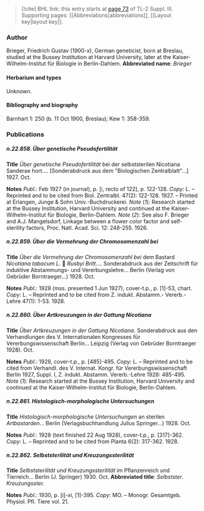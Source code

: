 > [!cite] BHL link: this entry starts at [page 73](https://www.biodiversitylibrary.org/page/33266380) of TL-2 Suppl. III.
> Supporting pages: [[Abbreviations|abbreviations]], [[Layout key|layout key]].

### Author

Brieger, Friedrich Gustav (1900-x), German geneticist, born at Breslau, studied at the Bussey Institution at Harvard University, later at the Kaiser-Wilhelm-Institut für Biologie in Berlin-Dahlem. 
**Abbreviated name**: *Brieger*

#### Herbarium and types

Unknown.

#### Bibliography and biography

Barnhart 1: 250 (b. 11 Oct 1900, Breslau); Kew 1: 358-359.

### Publications

##### n.22.858. Über genetische Pseudofertilität

**Title**
*Über genetische Pseudofertilität* bei der selbststerilen Nicotiana Sanderae hort.... \[Sonderabdruck aus dem "Biologischen Zentralblatt"...\] 1927. Oct.

**Notes**
*Publ*.: Feb 1927 (in journal), p. \[i, recto of 122\], p. 122-128. *Copy*: L. – Reprinted and to be cited from Biol. Zentralbl. 47(2): 122-128. 1927. – Printed at Erlangen, Junge & Sohn Univ.-Buchdruckerei.
*Note* (*1*): Research started at the Bussey Institution, Harvard University and continued at the Kaiser-Wilhelm-Institut für Biologie, Berlin-Dahlem.
*Note* (*2*): See also F. Brieger and A.J. Mangelsdorf, Linkage between a flower color factor and self-sterility factors, Proc. Natl. Acad. Sci. 12: 248-255. 1926.

##### n.22.859. Über die Vermehrung der Chromosomenzahl bei

**Title**
*Über die Vermehrung der Chromosomenzahl bei* dem Bastard *Nicotiana tabacum L*.  *Rusbyi Britt*.... Sonderabdruck aus der Zeitschrift für induktive Abstammungs- und Vererbungslehre... Berlin (Verlag von Gebrüder Borntraeger...) 1928. Oct.

**Notes**
*Publ*.: 1928 (mss. presented 1 Jun 1927), cover-t.p., p. \[1\]-53, chart. *Copy*: L. – Reprinted and to be cited from Z. indukt. Abstamm.- Vererb.-Lehre 47(1): 1-53. 1928.

##### n.22.860. Über Artkreuzungen in der Gattung Nicotiana

**Title**
*Über Artkreuzungen in der Gattung Nicotiana*. Sonderabdruck aus den Verhandlungen des V. Internationalen Kongresses für Vererbungswissenschaft Berlin... Leipzig (Verlag von Gebrüder Borntraeger 1928). Oct.

**Notes**
*Publ*.: 1928, cover-t.p., p. \[485\]-495. *Copy*: L. – Reprinted and to be cited from Verhandl. des V. Internat. Kongr. für Vererbungswissenschaft Berlin 1927, Suppl. I, Z. indukt. Abstamm. Vererb.-Lehre 1928: 485-495.
*Note* (*1*): Research started at the Bussey Institution, Harvard University and continued at the Kaiser-Wilhelm-Institut für Biologie, Berlin-Dahlem.

##### n.22.861. Histologisch-morphologische Untersuchungen

**Title**
*Histologisch-morphologische Untersuchungen* an sterilen *Artbastarden*... Berlin (Verlagsbuchhandlung Julius Springer...) 1928. Oct.

**Notes**
*Publ*.: 1928 (text finished 22 Aug 1928), cover-t.p., p. \[317\]-362. *Copy*: L. – Reprinted and to be cited from Planta 6(2): 317-362. 1928.

##### n.22.862. Selbststerilität und Kreuzungssterilität

**Title**
*Selbststerilität und Kreuzungssterilität* im Pflanzenreich und Tierreich... Berlin (J. Springer) 1930. Oct.
**Abbreviated title**: *Selbstster. Kreuzungsster.*

**Notes**
*Publ*.: 1930, p. \[i\]-xi, \[1\]-395. *Copy*: MO. – Monogr. Gesamtgeb. Physiol. Pfl. Tiere vol. 21.

